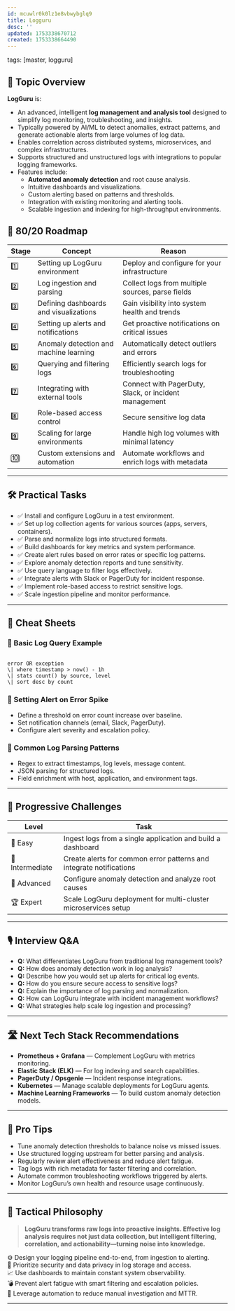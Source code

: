 ```yaml
---
id: mcuwlr0k0lz1e8vbwybglq9
title: Logguru
desc: ''
updated: 1753338670712
created: 1753338664490
---
```

tags: [master, logguru]

## 📌 Topic Overview

**LogGuru** is:

* An advanced, intelligent **log management and analysis tool** designed to simplify log monitoring, troubleshooting, and insights.
* Typically powered by AI/ML to detect anomalies, extract patterns, and generate actionable alerts from large volumes of log data.
* Enables correlation across distributed systems, microservices, and complex infrastructures.
* Supports structured and unstructured logs with integrations to popular logging frameworks.
* Features include:
  * **Automated anomaly detection** and root cause analysis.
  * Intuitive dashboards and visualizations.
  * Custom alerting based on patterns and thresholds.
  * Integration with existing monitoring and alerting tools.
  * Scalable ingestion and indexing for high-throughput environments.

## 🚀 80/20 Roadmap

| Stage | Concept                               | Reason                                          |
| ----- | ----------------------------------- | ------------------------------------------------|
| 1️⃣   | Setting up LogGuru environment       | Deploy and configure for your infrastructure    |
| 2️⃣   | Log ingestion and parsing            | Collect logs from multiple sources, parse fields |
| 3️⃣   | Defining dashboards and visualizations | Gain visibility into system health and trends   |
| 4️⃣   | Setting up alerts and notifications  | Get proactive notifications on critical issues  |
| 5️⃣   | Anomaly detection and machine learning | Automatically detect outliers and errors         |
| 6️⃣   | Querying and filtering logs          | Efficiently search logs for troubleshooting      |
| 7️⃣   | Integrating with external tools      | Connect with PagerDuty, Slack, or incident management |
| 8️⃣   | Role-based access control             | Secure sensitive log data                         |
| 9️⃣   | Scaling for large environments       | Handle high log volumes with minimal latency     |
| 🔟    | Custom extensions and automation      | Automate workflows and enrich logs with metadata |

---

## 🛠️ Practical Tasks

* ✅ Install and configure LogGuru in a test environment.
* ✅ Set up log collection agents for various sources (apps, servers, containers).
* ✅ Parse and normalize logs into structured formats.
* ✅ Build dashboards for key metrics and system performance.
* ✅ Create alert rules based on error rates or specific log patterns.
* ✅ Explore anomaly detection reports and tune sensitivity.
* ✅ Use query language to filter logs effectively.
* ✅ Integrate alerts with Slack or PagerDuty for incident response.
* ✅ Implement role-based access to restrict sensitive logs.
* ✅ Scale ingestion pipeline and monitor performance.

---

## 🧾 Cheat Sheets

### 🔹 Basic Log Query Example

```

error OR exception
\| where timestamp > now() - 1h
\| stats count() by source, level
\| sort desc by count

```

### 🔹 Setting Alert on Error Spike

- Define a threshold on error count increase over baseline.  
- Set notification channels (email, Slack, PagerDuty).  
- Configure alert severity and escalation policy.

### 🔹 Common Log Parsing Patterns

- Regex to extract timestamps, log levels, message content.  
- JSON parsing for structured logs.  
- Field enrichment with host, application, and environment tags.

---

## 🎯 Progressive Challenges

| Level           | Task                                                             |
| --------------- | ----------------------------------------------------------------|
| 🥉 Easy         | Ingest logs from a single application and build a dashboard     |
| 🥈 Intermediate | Create alerts for common error patterns and integrate notifications|
| 🥇 Advanced     | Configure anomaly detection and analyze root causes              |
| 🏆 Expert       | Scale LogGuru deployment for multi-cluster microservices setup  |

---

## 🎙️ Interview Q&A

* **Q:** What differentiates LogGuru from traditional log management tools?  
* **Q:** How does anomaly detection work in log analysis?  
* **Q:** Describe how you would set up alerts for critical log events.  
* **Q:** How do you ensure secure access to sensitive logs?  
* **Q:** Explain the importance of log parsing and normalization.  
* **Q:** How can LogGuru integrate with incident management workflows?  
* **Q:** What strategies help scale log ingestion and processing?  

---

## 🛣️ Next Tech Stack Recommendations

* **Prometheus + Grafana** — Complement LogGuru with metrics monitoring.  
* **Elastic Stack (ELK)** — For log indexing and search capabilities.  
* **PagerDuty / Opsgenie** — Incident response integrations.  
* **Kubernetes** — Manage scalable deployments for LogGuru agents.  
* **Machine Learning Frameworks** — To build custom anomaly detection models.  

---

## 🧠 Pro Tips

* Tune anomaly detection thresholds to balance noise vs missed issues.  
* Use structured logging upstream for better parsing and analysis.  
* Regularly review alert effectiveness and reduce alert fatigue.  
* Tag logs with rich metadata for faster filtering and correlation.  
* Automate common troubleshooting workflows triggered by alerts.  
* Monitor LogGuru’s own health and resource usage continuously.  

---

## 🧬 Tactical Philosophy

> **LogGuru transforms raw logs into proactive insights. Effective log analysis requires not just data collection, but intelligent filtering, correlation, and actionability—turning noise into knowledge.**

⚙️ Design your logging pipeline end-to-end, from ingestion to alerting.  
🔐 Prioritize security and data privacy in log storage and access.  
📈 Use dashboards to maintain constant system observability.  
💣 Prevent alert fatigue with smart filtering and escalation policies.  
🤖 Leverage automation to reduce manual investigation and MTTR.  

---
